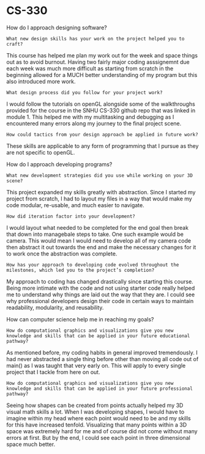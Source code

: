 # CS-330

 How do I approach designing software?
    
    What new design skills has your work on the project helped you to craft?
    
This course has helped me plan my work out for the week and space things out as to avoid burnout. Having two fairly major coding asssignemnt due each week was much more difficult as starting from scratch in the beginning allowed for a MUCH better understanding of my program but this also introduced more work. 
    
    
    
    What design process did you follow for your project work?
    
I would follow the tutorials on openGL alongside some of the walkthroughs provided for the course in the SNHU CS-330 github repo that was linked in module 1. This helped me with my multitasking and debugging as I encountered many errors along my journey to the final project scene. 
    
    
    
    How could tactics from your design approach be applied in future work?

These skills are applicable to any form of programming that I pursue as they are not specific to openGL. 




How do I approach developing programs?
    
    What new development strategies did you use while working on your 3D scene?
    
This project expanded my skills greatly with abstraction. Since I started my project from scratch, I had to layout my files in a way that would make my code modular, re-usable, and much easier to navigate. 
        
        
    
    How did iteration factor into your development?
    
I would layout what needed to be completed for the end goal then break that down into managebale steps to take. One such example would be camera. This would mean I would need to develop all of my camera code then abstract it out towards the end and make the necessary changes for it to work once the abstraction was complete.
    
    
    
    How has your approach to developing code evolved throughout the milestones, which led you to the project’s completion?

My approach to coding has changed drastically since starting this course. Being more intimate with the code and not using starter code really helped me to understand why things are laid out the way that they are. I could see why professional developers design their code in certain ways to maintain readability, modularity, and reusability.




How can computer science help me in reaching my goals?
    
    How do computational graphics and visualizations give you new knowledge and skills that can be applied in your future educational pathway?
    
As mentioned before, my coding habits in general improved tremendously. I had never abstracted a single thing before other than moving all code out of main() as I was taught that very early on. This will apply to every single project that I tackle from here on out. 
    
    
    
    How do computational graphics and visualizations give you new knowledge and skills that can be applied in your future professional pathway?
    
Seeing how shapes can be created from points actually helped my 3D visual math skills a lot. When I was developing shapes, I would have to imagine within  my head where each point would need to be and my skills for this have increased tenfold. Visualizing that many points within a 3D space was extremely hard for me and of course did not come without many errors at first. But by the end, I could see each point in three dimensional space much better. 
    
